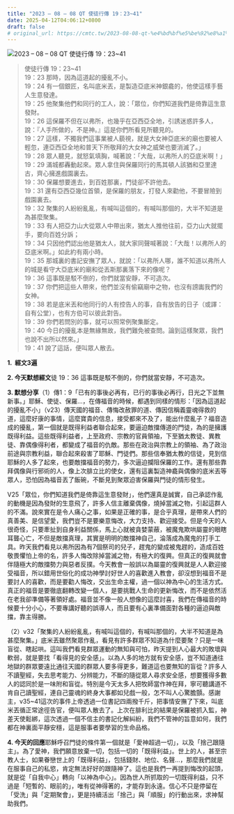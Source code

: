 ```yaml
---
title: "2023 – 08 – 08 QT 使徒行傳 19：23~41"
date: 2025-04-12T04:06:12+0800
draft: false
# original_url: https://cmtc.tw/2023-08-08-qt-%e4%bd%bf%e5%be%92%e8%a1%8c%e5%82%b3-19%ef%bc%9a2341
---
```


![2023 – 08 – 08 QT  使徒行傳 19：23\~41](/images/qt.jpg  "2023 – 08 – 08 QT  使徒行傳 19：23\~41")

> 使徒行傳 19：23\~41  
> 19：23 那時，因為這道起的擾亂不小。  
> 19：24 有一個銀匠，名叫底米丟，是製造亞底米神銀龕的，他使這樣手藝人生意發達。  
> 19：25 他聚集他們和同行的工人，說：「眾位，你們知道我們是倚靠這生意發財。  
> 19：26 這保羅不但在以弗所，也幾乎在亞西亞全地，引誘迷惑許多人，說：『人手所做的，不是神。』這是你們所看見所聽見的。  
> 19：27 這樣，不獨我們這事業被人藐視，就是大女神亞底米的廟也要被人輕忽，連亞西亞全地和普天下所敬拜的大女神之威榮也要消滅了。」  
> 19：28 眾人聽見，就怒氣填胸，喊著說：「大哉，以弗所人的亞底米啊！」  
> 19：29 滿城都轟動起來。眾人拿住與保羅同行的馬其頓人該猶和亞里達古，齊心擁進戲園裏去。  
> 19：30 保羅想要進去，到百姓那裏，門徒卻不許他去。  
> 19：31 還有亞西亞幾位首領，是保羅的朋友，打發人來勸他，不要冒險到戲園裏去。  
> 19：32 聚集的人紛紛亂亂，有喊叫這個的，有喊叫那個的，大半不知道是為甚麼聚集。  
> 19：33 有人把亞力山大從眾人中帶出來，猶太人推他往前，亞力山大就擺手，要向百姓分訴；  
> 19：34 只因他們認出他是猶太人，就大家同聲喊著說：「大哉！以弗所人的亞底米啊。」如此約有兩小時。  
> 19：35 那城裏的書記安撫了眾人，就說：「以弗所人哪，誰不知道以弗所人的城是看守大亞底米的廟和從丟斯那裏落下來的像呢？  
> 19：36 這事既是駁不倒的，你們就當安靜，不可造次。  
> 19：37 你們把這些人帶來，他們並沒有偷竊廟中之物，也沒有謗讟我們的女神。  
> 19：38 若是底米丟和他同行的人有控告人的事，自有放告的日子（或譯：自有公堂），也有方伯可以彼此對告。  
> 19：39 你們若問別的事，就可以照常例聚集斷定。  
> 19：40 今日的擾亂本是無緣無故，我們難免被查問。論到這樣聚眾，我們也說不出所以然來。」  
> 19：41 說了這話，便叫眾人散去。

**1.  經文3遍**

**2. 今天默想經文**徒 19：36 這事既是駁不倒的，你們就當安靜，不可造次。

**3. 默想分享**（1）傳1：9「已有的事後必再有，已行的事後必再行，日光之下並無新事。」耶穌、使徒、保羅…，在傳福音的時候，都遇到同樣的情形：「因為這道起的擾亂不小」（v23）傳天國的福音、傳悔改赦罪的道、傳因信稱義靈魂得救的道，這麼好康的事情，這麼寶貴的信息，接受都來不及了，能出什麼亂子？福音造成的擾亂，第一個就是既得利益者聯合起來，要逼迫敵擋傳道的門徒，為的是擁護既得利益。這些既得利益者，上至政府、宗教的官員領袖，下至猶太教徒、異教徒、靠偶像得利者，都變成了福音的仇敵。那些在政治與宗教上的領袖、為了政治前途與宗教利益，聯合起來殺害了耶穌、門徒們。那些信奉猶太教的信徒，見到信耶穌的人多了起來，也要敵擋福音的勢力，多次逼迫攔阻保羅的工作。還有那些靠拜偶像與行邪術的人，像上次腓立比的使女，還有這裏製造神龕與偶像的底米丟等眾人，恐怕因為福音丟了飯碗，不斷見到聚眾迫害保羅與門徒的情形發生。

V25「眾位，你們知道我們是倚靠這生意發財」，他們還真是誠實，自己承認作亂的動機是因為發財的生意飛了，許多人信主離棄偶像，燒掉當滅之物，引起這群人的不滿。說來實在是令人痛心之事，如果是正確的事，是合乎真理，是帶來人們的真善美、是信望愛，我們豈不是要樂意悔改，大力支持、歡迎接受。但是今天的人很奇怪，只要牽扯到自身利益關係，馬上心就被貪婪蒙蔽，被魔鬼欺哄屬靈的眼瞎耳聾心亡，不但是敵擋真理，其實是明明的敵擋神自己，淪落成為魔鬼的打手工具。昨天我們看見以弗所因為有7個祭司的兒子，趕鬼的變成被鬼趕的，造成百姓敬畏懼怕上帝的名，許多人悔改除掉當滅之物，有極大的復興。但真正的復興就會伴隨極大的敵擋勢力與惡者反撲。今天教會一般誤以為屬靈的復興就是人人歡迎接受福音，所以錯用世俗化的成功神學討好世人的喜歡進入教會，卻沒想到福音不是要討人的喜歡，而是要勸人悔改，交出生命主權，過一個以神為中心的生活方式。真正的福音是要徹底翻轉改變一個人，是要挑戰人生命的更新悔改，而不是依然活在老我卻準備等著領好處。福音並不像一般人想像的這麼討喜，我們在傳福音的時候要十分小心，不要專講好聽的誤導人，而且要有心裏準備面對各種的逼迫與敵擋，靠主得勝。

（2）v32「聚集的人紛紛亂亂，有喊叫這個的，有喊叫那個的，大半不知道是為甚麼聚集。」底米丟雖然聚眾作亂，看見有許多群眾不知道為什麼要聚？只是一味盲從、瞎起哄。這叫我們看見群眾運動的無知與可怕，昨天提到人心最大的敗壞與軟弱，就是要找「看得見的安全感」。以為人多的地方就有安全感，豈不知道通往地獄的群眾要遠比通往天國的群眾人要多得更多，難道這也要無知的盲從？許多人不讀聖經，失去思考能力、分辨能力，不斷的隨從眾人尋求安全感，想要獲得多數人的認同於是一味附和盲從。特別是今天太多人把牧師當作神在拜，寧可聽講道不肯自己讀聖經，連自己靈魂的終身大事都如兒戲一般，怎不叫人心驚膽顫。感謝主，v35\~41這次的事件上帝透過一位書記四兩撥千斤，把事情安撫了下來，叫底米丟循正常途徑告官，便叫眾人散去了。上次在腓利比的結果是保羅被抓入監，神差天使鬆綁，這次透過一個不信主的書記化解糾紛，我們不管神的旨意如何，我們都在神裏面平靜安穩，這是服事者要學習的生命品格。

**4. 今天的回應**耶穌呼召門徒的條件第一個就是「愛神超過一切」，以及「捨己跟隨主」。為了愛神，我們願意放棄一切，包括一切的「既得利益」。世上的人，甚至宗教人士，如果眷戀世上的「既得利益」，包括錢財、地位、名聲…，那麼我們就是在服事自己的私慾，肯定無法好好的跟隨神了。這也是我們一再提到悔改的起頭，就是從「自我中心」轉向「以神為中心」。因為世人所抓取的一切既得利益，只不過是「短暫的、眼前的」，唯有從神得著的，才能存到永遠。信心不只是停留在「受洗」與「定期聚會」，更是持續活出「捨己」與「順服」的行動出來，求神幫助我們。